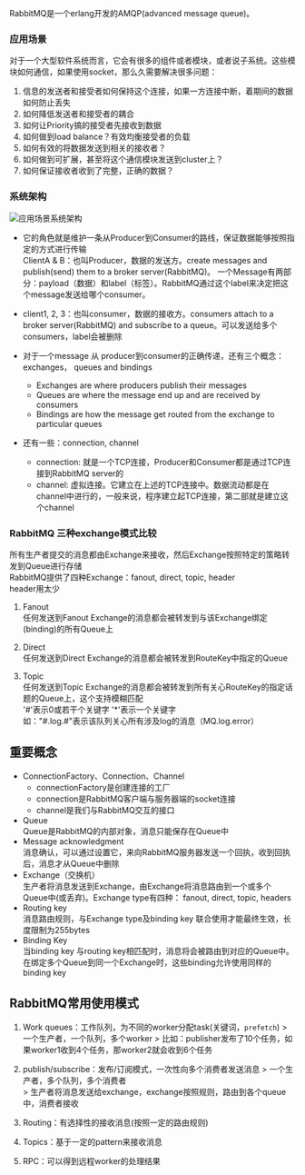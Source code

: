 RabbitMQ是一个erlang开发的AMQP(advanced message queue)。

### 应用场景
对于一个大型软件系统而言，它会有很多的组件或者模块，或者说子系统。这些模块如何通信，如果使用socket，那么久需要解决很多问题：  
  1. 信息的发送者和接受者如何保持这个连接，如果一方连接中断，着期间的数据如何防止丢失  
  2. 如何降低发送者和接受者的耦合  
  3. 如何让Priority搞的接受者先接收到数据  
  4. 如何做到load balance？有效均衡接受者的负载  
  5. 如何有效的将数据发送到相关的接收者？  
  6. 如何做到可扩展，甚至将这个通信模块发送到cluster上？
  7. 如何保证接收者收到了完整，正确的数据？  

### 系统架构
![应用场景系统架构](http://img.blog.csdn.net/20140220173559828)  

- 它的角色就是维护一条从Producer到Consumer的路线，保证数据能够按照指定的方式进行传输  
ClientA & B：也叫Producer，数据的发送方。create messages and publish(send) them to a broker server(RabbitMQ)。 一个Message有两部分：payload（数据）和label（标签）。RabbitMQ通过这个label来决定把这个message发送给哪个consumer。

- client1, 2, 3：也叫consumer，数据的接收方。consumers attach to a broker server(RabbitMQ) and subscribe to a queue。可以发送给多个consumers，label会被删除  

- 对于一个message 从 producer到consumer的正确传递，还有三个概念：exchanges， queues and bindings
  - Exchanges are where producers publish their messages  
  - Queues are where the message end up and are received by consumers  
  - Bindings are how the message get routed from the exchange to particular queues  

- 还有一些：connection, channel  
  - connection: 就是一个TCP连接，Producer和Consumer都是通过TCP连接到RabbitMQ server的  
  - channel: 虚拟连接。它建立在上述的TCP连接中。数据流动都是在channel中进行的，一般来说，程序建立起TCP连接，第二部就是建立这个channel  

### RabbitMQ 三种exchange模式比较
所有生产者提交的消息都由Exchange来接收，然后Exchange按照特定的策略转发到Queue进行存储  
RabbitMQ提供了四种Exchange：fanout, direct, topic, header  
header用太少  
1. Fanout  
  任何发送到Fanout Exchange的消息都会被转发到与该Exchange绑定(binding)的所有Queue上  

2. Direct  
  任何发送到Direct Exchange的消息都会被转发到RouteKey中指定的Queue  

3. Topic  
  任何发送到Topic Exchange的消息都会被转发到所有关心RouteKey的指定话题的Queue上，这个支持模糊匹配  
  '#'表示0或若干个关键字 '\*'表示一个关键字   
  如："#.log.#"表示该队列关心所有涉及log的消息（MQ.log.error）  

## 重要概念
  - ConnectionFactory、Connection、Channel  
  	- connectionFactory是创建连接的工厂  
  	- connection是RabbitMQ客户端与服务器端的socket连接  
  	- channel是我们与RabbitMQ交互的接口   
  - Queue  
  	Queue是RabbitMQ的内部对象，消息只能保存在Queue中  
  - Message acknowledgment  
  	消息确认，可以通过设置它，来向RabbitMQ服务器发送一个回执，收到回执后，消息才从Queue中删除  
  - Exchange（交换机）  
  	生产者将消息发送到Exchange，由Exchange将消息路由到一个或多个Queue中(或丢弃)。Exchange type有四种： fanout, direct, topic, headers  
  - Routing key  
  	消息路由规则，与Exchange type及binding key 联合使用才能最终生效，长度限制为255bytes  
  - Binding Key  
  	当binding key 与routing key相匹配时，消息将会被路由到对应的Queue中。在绑定多个Queue到同一个Exchange时，这些binding允许使用同样的binding key  

  ## RabbitMQ常用使用模式  
  1. Work queues：工作队列，为不同的worker分配task(关键词，`prefetch`)
  	> 一个生产者，一个队列，多个worker
  	> 比如：publisher发布了10个任务，如果worker1收到4个任务，那worker2就会收到6个任务  

  2. publish/subscribe：发布/订阅模式，一次性向多个消费者发送消息
  	> 一个生产者，多个队列，多个消费者  
  	> 生产者将消息发送给exchange，exchange按照规则，路由到各个queue中，消费者接收   

  3. Routing：有选择性的接收消息(按照一定的路由规则)  
  4. Topics：基于一定的pattern来接收消息  
  5. RPC：可以得到远程worker的处理结果  
